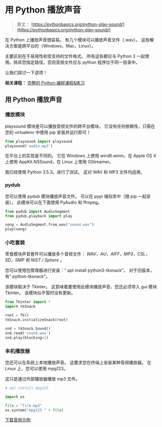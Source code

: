 # 用 Python 播放声音

> 原文： [https://pythonbasics.org/python-play-sound/](https://pythonbasics.org/python-play-sound/)

在 Python 上播放声音很容易。 有几个模块可以播放声音文件（.wav）。
这些解决方案是跨平台的（Windows，Mac，Linux）。

主要区别在于易用性和受支持的文件格式。 所有这些都应与 Python 3 一起使用。除非您指定路径，否则音频文件应与 python 程序位于同一目录中。

让我们探讨一下选项！

**相关课程：** [完整的 Python 编程课程&练习](https://gum.co/dcsp)

## 用 Python 播放声音

### 播放模块

playsound 模块是可以播放音频文件的跨平台模块。 它没有任何依赖性，只需在您的 virtualenv 中使用 pip 安装并运行即可！

```py
from playsound import playsound
playsound('audio.mp3')

```

在平台上的实现是不同的。 它在 Windows 上使用 windll.winm，在 Apple OS X 上使用 AppKit.NSSound，在 Linux 上使用 GStreamer。

我已经使用 Python 3.5.3。进行了测试。 这对 WAV 和 MP3 文件均适用。

### pydub

您可以使用 pydub 模块播放声音文件。 可以在 pypi 储存库中（随 pip 一起安装）。
此模块可以在下面使用 PyAudio 和 ffmpeg。

```py
from pydub import AudioSegment
from pydub.playback import play

song = AudioSegment.from_wav("sound.wav")
play(song)

```

### 小吃套装

零食模块声音套件可以播放多个音频文件： _WAV，AU，AIFF，MP3，CSL，SD，SMP 和 NIST / Sphere_ 。

您可以使用包管理器进行安装：“ apt install python3-tksnack”。 对于旧版本，有“ python-tksnack”。

该模块取决于 Tkinter。 这意味着要使用此模块播放声音，您还必须导入 gui 模块 Tkinter。 该模块似乎暂时没有更新。

```py
from Tkinter import *
import tkSnack

root = Tk()
tkSnack.initializeSnack(root)

snd = tkSnack.Sound()
snd.read('sound.wav')
snd.play(blocking=1)

```

### 本机播放器

您还可以在系统上本地播放声音。 这要求您在终端上安装某种音频播放器。 在 Linux 上，您可以使用 mpg123。

这只是通过外部播放器播放 mp3 文件。

```py
# apt install mpg123

import os

file = "file.mp3"
os.system("mpg123 " + file)

```

[下载音频示例](https://social.pythonbasics.org/download-audio-examples/)